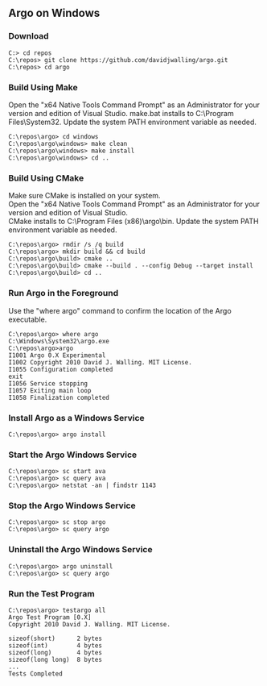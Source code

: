 ## Argo on Windows
### Download
```
C:> cd repos
C:\repos> git clone https://github.com/davidjwalling/argo.git
C:\repos> cd argo
```
### Build Using Make
Open the "x64 Native Tools Command Prompt" as an Administrator for your version and edition of Visual Studio.
make.bat installs to C:\Program Files\System32.
Update the system PATH environment variable as needed.
```
C:\repos\argo> cd windows
C:\repos\argo\windows> make clean
C:\repos\argo\windows> make install
C:\repos\argo\windows> cd ..
```
### Build Using CMake
Make sure CMake is installed on your system.  
Open the "x64 Native Tools Command Prompt" as an Administrator for your version and edition of Visual Studio.  
CMake installs to C:\Program Files (x86)\argo\bin.
Update the system PATH environment variable as needed.
```
C:\repos\argo> rmdir /s /q build
C:\repos\argo> mkdir build && cd build
C:\repos\argo\build> cmake ..
C:\repos\argo\build> cmake --build . --config Debug --target install
C:\repos\argo\build> cd ..
```
### Run Argo in the Foreground
Use the "where argo" command to confirm the location of the Argo executable.  
```
C:\repos\argo> where argo
C:\Windows\System32\argo.exe
C:\repos\argo>argo
I1001 Argo 0.X Experimental
I1002 Copyright 2010 David J. Walling. MIT License.
I1055 Configuration completed
exit
I1056 Service stopping
I1057 Exiting main loop
I1058 Finalization completed
```
### Install Argo as a Windows Service
```
C:\repos\argo> argo install
```
### Start the Argo Windows Service
```
C:\repos\argo> sc start ava
C:\repos\argo> sc query ava
C:\repos\argo> netstat -an | findstr 1143
```
### Stop the Argo Windows Service
```
C:\repos\argo> sc stop argo
C:\repos\argo> sc query argo
```
### Uninstall the Argo Windows Service
```
C:\repos\argo> argo uninstall
C:\repos\argo> sc query argo
```
### Run the Test Program
```
C:\repos\argo> testargo all
Argo Test Program [0.X]
Copyright 2010 David J. Walling. MIT License.

sizeof(short)      2 bytes
sizeof(int)        4 bytes
sizeof(long)       4 bytes
sizeof(long long)  8 bytes
...
Tests Completed
```
